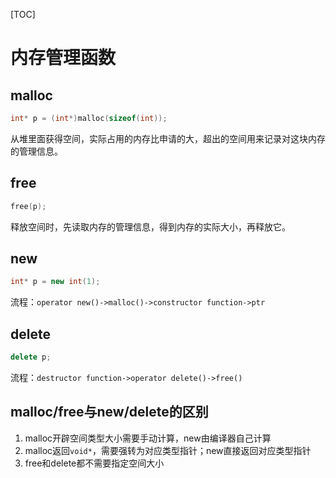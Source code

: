[TOC]

# 内存管理函数



## malloc

```c
int* p = (int*)malloc(sizeof(int));
```

从堆里面获得空间，实际占用的内存比申请的大，超出的空间用来记录对这块内存的管理信息。



## free

```c
free(p);
```

释放空间时，先读取内存的管理信息，得到内存的实际大小，再释放它。



## new

```c++
int* p = new int(1);
```

流程：`operator new()->malloc()->constructor function->ptr`



## delete

```c++
delete p;
```

流程：`destructor function->operator delete()->free()`



## malloc/free与new/delete的区别

1. malloc开辟空间类型大小需要手动计算，new由编译器自己计算
2. malloc返回`void*`，需要强转为对应类型指针；new直接返回对应类型指针
3. free和delete都不需要指定空间大小
